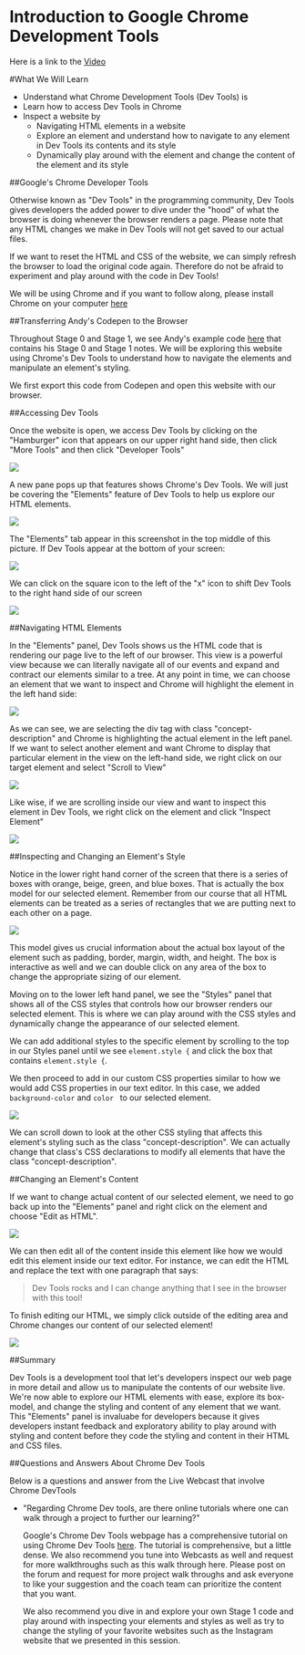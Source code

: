 Introduction to Google Chrome Development Tools
==========================================

Here is a link to the [Video][OH]

#What We Will Learn

  - Understand what Chrome Development Tools (Dev Tools) is
  - Learn how to access Dev Tools in Chrome
  - Inspect a website by 
    - Navigating HTML elements in a website
    - Explore an element and understand how to navigate to any element in Dev Tools its contents and its style
    - Dynamically play around with the element and change the content of the element and its style

##Google's Chrome Developer Tools

Otherwise known as "Dev Tools" in the programming community, Dev Tools gives developers the added power to dive under the "hood" of what the browser is doing whenever the browser renders a page. Please note that any HTML changes we make in Dev Tools will not get saved to our actual files. 

If we want to reset the HTML and CSS of the website, we can simply refresh the browser to load the original code again. Therefore do not be afraid to experiment and play around with the code in Dev Tools!

We will be using Chrome and if you want to follow along, please install Chrome on your computer [here][chrome_download]

##Transferring Andy's Codepen to the Browser

Throughout Stage 0 and Stage 1, we see Andy's example code [here][andys] that contains his Stage 0 and Stage 1 notes. We will be exploring this website using Chrome's Dev Tools to understand how to navigate the elements and manipulate an element's styling.

We first export this code from Codepen and open this website with our browser.

##Accessing Dev Tools

Once the website is open, we access Dev Tools by clicking on the "Hamburger" icon that appears on our upper right hand side, then click "More Tools" and then click "Developer Tools"

![](images/1.png)

A new pane pops up that features shows Chrome's Dev Tools. We will just be covering the "Elements" feature of Dev Tools to help us explore our HTML elements.

![](images/2.png)

The "Elements" tab appear in this screenshot in the top middle of this picture. If Dev Tools appear at the bottom of your screen: 

![](images/pre-rectangle.png)

We can click on the square icon to the left of the "x" icon to shift Dev Tools to the right hand side of our screen

![](images/rectangle.png)

##Navigating HTML Elements

In the "Elements" panel, Dev Tools shows us the HTML code that is rendering our page live to the left of our browser. This view is a powerful view because we can literally navigate all of our events and expand and contract our elements similar to a tree. At any point in time, we can choose an element that we want to inspect and Chrome will highlight the element in the left hand side:

![](images/2.png)

As we can see, we are selecting the div tag with class "concept-description" and Chrome is highlighting the actual element in the left panel. If we want to select another element and want Chrome to display that particular element in the view on the left-hand side, we right click on our target element and select "Scroll to View"

![](images/3.png)

Like wise, if we are scrolling inside our view and want to inspect this element in Dev Tools, we right click on the element and click "Inspect Element"

![](images/4.png)

##Inspecting and Changing an Element's Style

Notice in the lower right hand corner of the screen that there is a series of boxes with orange, beige, green, and blue boxes. That is actually the box model for our selected element. Remember from our course that all HTML elements can be treated as a series of rectangles that we are putting next to each other on a page.

![](images/5.png)

This model gives us crucial information about the actual box layout of the element such as padding, border, margin, width, and height. The box is interactive as well and we can double click on any area of the box to change the appropriate sizing of our element.

Moving on to the lower left hand panel, we see the "Styles" panel that shows all of the CSS styles that controls how our browser renders our selected element. This is where we can play around with the CSS styles and dynamically change the appearance of our selected element.

We can add additional styles to the specific element by scrolling to the top in our Styles panel until we see `element.style {` and click the box that contains `element.style {`.

We then proceed to add in our custom CSS properties similar to how we would add CSS properties in our text editor. In this case, we added `background-color` and `color ` to our selected element.

![](images/6.png)

We can scroll down to look at the other CSS styling that affects this element's styling such as the class "concept-description". We can actually change that class's CSS declarations to modify all elements that have the class "concept-description".

##Changing an Element's Content

If we want to change actual content of our selected element, we need to go back up into the "Elements" panel and right click on the element and choose "Edit as HTML".

![](images/7.png)

We can then edit all of the content inside this element like how we would edit this element inside our text editor. For instance, we can edit the HTML and replace the text with one paragraph that says:

> Dev Tools rocks and I can change anything that I see in the browser with this tool!

To finish editing our HTML, we simply click outside of the editing area and Chrome changes our content of our selected element!

![](images/8.png)

##Summary

Dev Tools is a development tool that let's developers inspect our web page in more detail and allow us to manipulate the contents of our website live. We're now able to explore our HTML elements with ease, explore its box-model, and change the styling and content of any element that we want. This "Elements" panel is invaluabe for developers because it gives developers instant feedback and exploratory ability to play around with styling and content before they code the styling and content in their HTML and CSS files.

##Questions and Answers About Chrome Dev Tools

Below is a questions and answer from the Live Webcast that involve Chrome DevTools

- "Regarding Chrome Dev tools, are there online tutorials where one can walk through a project to further our learning?"

   Google's Chrome Dev Tools webpage has a comprehensive tutorial on using Chrome Dev Tools [here][devtool]. The tutorial is comprehensive, but a little dense. We also recommend you tune into Webcasts as well and request for more walkthroughs such as this walk through here. Please post on the forum and request for more project walk throughs and ask everyone to like your suggestion and the coach team can prioritize the content that you want. 
   
   We also recommend you dive in and explore your own Stage 1 code and play around with inspecting your elements and styles as well as try to change the styling of your favorite websites such as the Instagram website that we presented in this session.


[chrome_download]: https://www.google.com/chrome/browser/desktop/
[andys]: http://codepen.io/AndyAtUdacity/pen/KweNKa?editors=110
[OH]: https://plus.google.com/events/clkm4umamn5he1bvna6dptqsvco?authkey=CO7I8p62gt3y9gE
[devtool]: https://developer.chrome.com/devtools#dom-and-styles
